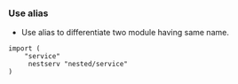 ### Use alias
- Use alias to differentiate two module having same name.
```
import (
    "service"
     nestserv "nested/service"
)
```